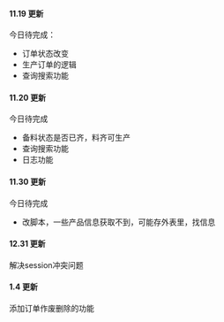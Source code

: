 #### 11.19 更新
今日待完成：
* 订单状态改变
* 生产订单的逻辑
* 查询搜索功能
#### 11.20 更新
今日待完成
* 备料状态是否已齐，料齐可生产
* 查询搜索功能
* 日志功能
#### 11.30 更新
今日待完成
* 改脚本，一些产品信息获取不到，可能存外表里，找信息
#### 12.31 更新
解决session冲突问题
#### 1.4 更新
添加订单作废删除的功能